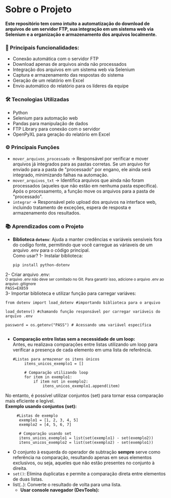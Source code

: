 # Sobre o Projeto  
**Este repositório tem como intuito a automatização do download de arquivos de um servidor FTP, sua integração em um sistema web via Selenium e a organização e armazenamento dos arquivos localmente.**

### **🚀 Principais funcionalidades:**  
- Conexão automática com o servidor FTP  
- Download apenas de arquivos ainda não processados  
- Integração dos arquivos em um sistema web via Selenium  
- Captura e armazenamento das respostas do sistema  
- Geração de um relatório em Excel  
- Envio automático do relatório para os líderes da equipe  

### **🛠️ Tecnologias Utilizadas**  
- Python 
- Selenium para automação web
- Pandas para manipulação de dados
- FTP Library para conexão com o servidor
- OpenPyXL para geração do relatório em Excel

### **⚙️ Principais Funções**  
- `mover_arquivos_processado` → Responsável por verificar e mover arquivos já integrados para as pastas corretas. Se um arquivo for enviado para a pasta de "processado" por engano, ele ainda será integrado, minimizando falhas na automação.
- `mover_arquivos_txt` → Identifica arquivos que ainda não foram processados (aqueles que não estão em nenhuma pasta específica). Após o processamento, a função move os arquivos para a pasta de "processado".
- `integrar` → Responsável pelo upload dos arquivos na interface web, incluindo tratamento de exceções, espera de resposta e armazenamento dos resultados.

### **📚 Aprendizados com o Projeto**  
- **Biblioteca `dotenv`**: Ajuda a manter credências e variáveis sensíveis fora do codígo fonte, permitindo que você carregue as váriaveis de um arquivo .env para o código principal.  
Como usar?
1- Instalar biblioteca:  
    ``` 
    pip install python-dotenv
    ```  
2- Criar arquivo .env:  
    <sub> O arquivo .env não deve ser comitado no Git. Para garantir isso, adicione o arquivo .env ao arquivo .gitignore </sub>  
    ```
    PASS=EX859
    ```  
3- Importar biblioteca e utilizar função para carregar variáves:  
      
   ```
  from dotenv import load_dotenv #importando biblioteca para o arquivo
  
  load_dotenv() #chamando função responsável por carregar variáveis do arquivo .env
  
  password = os.getenv("PASS") # Acessando uma variável específica
       
  ```

- **Comparação entre listas sem a necessidade de um loop:**  
Antes, eu realizava comparações entre listas utilizando um loop para verificar a presença de cada elemento em uma lista de referência. 
   ```
   #Listas para armazenar os itens únicos
        itens_unicos_exemplo1 = []
        
        # Comparação utilizando loop
        for item in exemplo1:
            if item not in exemplo2:
                itens_unicos_exemplo1.append(item) 
  ```
No entanto, é possível utilizar conjuntos (set) para tornar essa comparação mais eficiente e legível.  
**Exemplo usando conjuntos (set):**  
  ```
       #Listas de exemplo
        exemplo1 = [1, 2, 3, 4, 5]
        exemplo2 = [4, 5, 6, 7]
        
        # Comparação usando set
        itens_unicos_exemplo1 = list(set(exemplo1) - set(exemplo2))
        itens_unicos_exemplo2 = list(set(exemplo2) - set(exemplo1))
  ```
- O conjunto à esquerda do operador de subtração **sempre** serve como referência na comparação, resultando apenas em seus elementos exclusivos, ou seja, aqueles que não estão presentes no conjunto à direita. 
- `set()`: Elimina duplicatas e permite a comparação direta entre elementos de duas listas.  
- list(..):  Converte o resultado de volta para uma lista.  
  - **Usar console navegador (DevTools):**  
